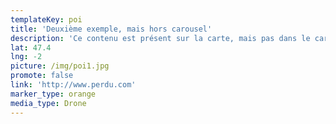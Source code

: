 ```yaml
---
templateKey: poi
title: 'Deuxième exemple, mais hors carousel'
description: 'Ce contenu est présent sur la carte, mais pas dans le carousel.'
lat: 47.4
lng: -2
picture: /img/poi1.jpg
promote: false
link: 'http://www.perdu.com'
marker_type: orange
media_type: Drone
---
```



